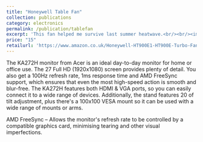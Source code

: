 ```yaml
---
title: "Honeywell Table Fan"
collection: publications
category: electronics
permalink: /publication/tablefan
excerpt: 'This fan helped me survive last summer heatwave.<br/><br/><img src="/images/tablefan.png" class="consistent-image">'
price: "15"
retailurl: 'https://www.amazon.co.uk/Honeywell-HT900E1-HT900E-Turbo-Fan/dp/B001VEJFT6/ref=asc_df_B001VEJFT6?mcid=77fcd393050a3c53a805b23465327615&th=1&hvocijid=9121218887331608639-B001VEJFT6-&hvexpln=74&tag=googshopuk-21&linkCode=df0&hvadid=696285193871&hvpos=&hvnetw=g&hvrand=9121218887331608639&hvpone=&hvptwo=&hvqmt=&hvdev=c&hvdvcmdl=&hvlocint=&hvlocphy=9046360&hvtargid=pla-2281435177658&gad_source=1'
---
```

The KA272H monitor from Acer is an ideal day-to-day monitor for home or office use. The 27 Full HD (1920x1080) screen provides plenty of detail. You also get a 100Hz refresh rate, 1ms response time and AMD FreeSync support, which ensures that even the most high-speed action is smooth and blur-free. The KA272H features both HDMI & VGA ports, so you can easily connect it to a wide range of devices. Additionally, the stand features 20 of tilt adjustment, plus there's a 100x100 VESA mount so it can be used with a wide range of mounts or arms.

AMD FreeSync – Allows the monitor's refresh rate to be controlled by a compatible graphics card, minimising tearing and other visual imperfections.
